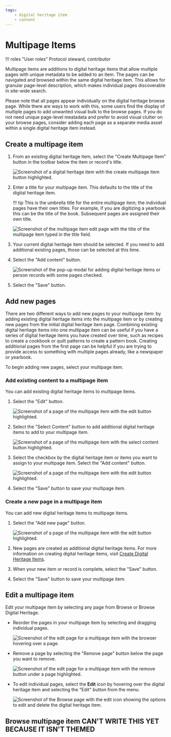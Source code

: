```yaml
---
tags:
    - digital heritage item
    - content
---
```

# Multipage Items

!!! roles "User roles" 
    Protocol steward, contributor

Multipage items are additions to digital heritage items that allow multiple pages with unique metadata to be added to an item. The pages can be navigated and browsed within the same digital heritage item. This allows for granular page-level description, which makes individual pages discoverable in site-wide search.  

Please note that all pages appear individually on the digital heritage browse page. While there are ways to work with this, some users find the display of multiple pages to add unwanted visual bulk to the browse pages. If you do not need unique page-level meatadata and prefer to avoid visual clutter on your browse pages, consider adding each page as a separate media asset within a single digital heritage item instead.

## Create a multipage item

1. From an existing digital heritage item, select the "Create Multipage Item" button in the toolbar below the item or record's title. 

    ![Screenshot of a digital heritage item with the create multipage item button highlighted.](../_embeds/multipage1.png)

2. Enter a title for your multipage item. This defaults to the title of the digital heritage item.

    !!! tip
        This is the umbrella title for the entire multipage item; the individual pages have their own titles. For example, if you are digitizing a yearbook this can be the title of the book. Subsequent pages are assigned their own title.

    ![Screenshot of the multipage item edit page with the title of the multipage item typed in the title field.](../_embeds/multipage2.png)

3. Your current digital heritage item should be selected. If you need to add additional existing pages, those can be selected at this time. 
4. Select the "Add content" button. 

    ![Screenshot of the pop-up modal for adding digital heritage items or person records with some pages checked.](../_embeds/multipage3.png)

5. Select the "Save" button.

## Add new pages

There are two different ways to add new pages to your multipage item: by adding existing digital heritage items into the multipage item or by creating new pages from the initial digital heritage item page. Combining existing digital heritage items into one multipage item can be useful if you have a series of digital heritage items you have created over time, such as recipes to create a cookbook or quilt patterns to create a pattern book. Creating additional pages from the first page can be helpful if you are trying to provide access to something with multiple pages already, like a newspaper or yearbook. 

To begin adding new pages, select your multipage item.

### Add existing content to a multipage item

You can add existing digital heritage items to multipage items.

1. Select the "Edit" button. 

    ![Screenshot of a page of the multipage item with the edit button highlighted.](../_embeds/placeholderscreenshot.png)

2. Select the "Select Content" button to add additional digital heritage items to add to your multipage item.

    ![Screenshot of a page of the multipage item with the select content button highlighted.](../_embeds/placeholderscreenshot.png)

3. Select the checkbox by the digital heritage item or items you want to assign to your multipage item. Select the "Add content" button.

    ![Screenshot of a page of the multipage item with the edit button highlighted.](../_embeds/placeholderscreenshot.png)

4. Select the "Save" button to save your multipage item.

### Create a new page in a multipage item

You can add new digital heritage items to multipage items.

1. Select the "Add new page" button.

    ![Screenshot of a page of the multipage item with the edit button highlighted.](../_embeds/placeholderscreenshot.png)

2. New pages are created as additional digital heritage items. For more information on creating digital heritage items, visit [Create Digital Heritage Items](CreateDHItem.md).
3. When your new item or record is complete, select the "Save" button. 
4. Select the "Save" button to save your multipage item.

## Edit a multipage item

Edit your multipage item by selecting any page from Browse or Browse Digital Heritage. 

- Reorder the pages in your multipage item by selecting and dragging individual pages.

    ![Screenshot of the edit page for a multipage item with the browser hovering over a page.](../_embeds/placeholderscreenshot.png)

- Remove a page by selecting the "Remove page" button below the page you want to remove.

    ![Screenshot of the edit page for a multipage item with the remove button under a page highlighted.](../_embeds/placeholderscreenshot.png)

- To edit individual pages, select the **Edit** icon by hovering over the digital heritage item and selecting the "Edit" button from the menu.

    ![Screenshot of the Browse page with the edit icon showing the options to edit and delete the digital heritage item.](../_embeds/placeholderscreenshot.png)

## Browse multipage item CAN'T WRITE THIS YET BECAUSE IT ISN'T THEMED
